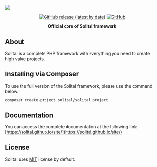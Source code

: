 <img src="https://res.cloudinary.com/bdlsltfmk/image/upload/v1615812227/Solital_logo_2/solital-logo-md_ozhuv4.png" align="center">

<p align="center">
  <a href="https://github.com/solital/core/releases"><img alt="GitHub release (latest by date)" src="https://img.shields.io/github/v/release/solital/core?style=flat-square"></a>
  <a href="https://github.com/solital/core/blob/master/LICENSE"><img alt="GitHub" src="https://img.shields.io/github/license/solital/core?style=flat-square"></a>
</p>

<p align="center">
  <strong>Official core of Solital framework</strong>
</p>

## About

Solital is a complete PHP framework with everything you need to create high value projects.

## Installing via Composer

To use the full version of the Solital framework, please use the command below.

```
composer create-project solital/solital project
```

## Documentation

You can access the complete documentation at the following link: [https://solital.github.io/site/](https://solital.github.io/site/)

## License

Solital uses [MIT](https://github.com/solital/solital/blob/master/LICENSE) license by default.
